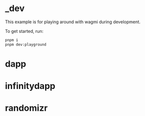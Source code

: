 # \_dev

This example is for playing around with wagmi during development.

To get started, run:

```bash
pnpm i
pnpm dev:playground
```
# dapp
# infinitydapp
 # randomizr
